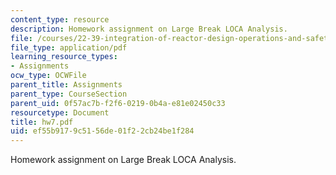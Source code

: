 ```yaml
---
content_type: resource
description: Homework assignment on Large Break LOCA Analysis.
file: /courses/22-39-integration-of-reactor-design-operations-and-safety-fall-2006/ef55b9179c5156de01f22cb24be1f284_hw7.pdf
file_type: application/pdf
learning_resource_types:
- Assignments
ocw_type: OCWFile
parent_title: Assignments
parent_type: CourseSection
parent_uid: 0f57ac7b-f2f6-0219-0b4a-e81e02450c33
resourcetype: Document
title: hw7.pdf
uid: ef55b917-9c51-56de-01f2-2cb24be1f284
---
```

Homework assignment on Large Break LOCA Analysis.

